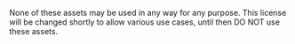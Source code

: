 None of these assets may be used in any way for any purpose. This license will be changed shortly to allow various use cases, until then DO NOT use these assets.
